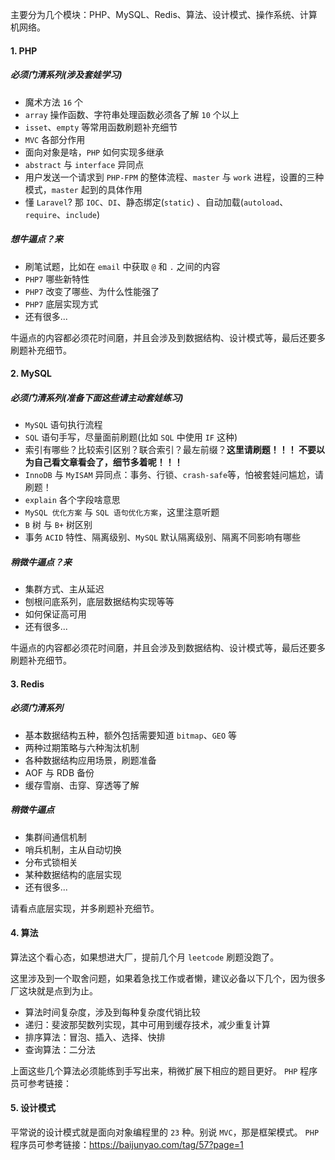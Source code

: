 主要分为几个模块：PHP、MySQL、Redis、算法、设计模式、操作系统、计算机网络。

#### 1. PHP
##### 必须门清系列(涉及套娃学习)
- 魔术方法 `16` 个
- `array` 操作函数、字符串处理函数必须各了解 `10` 个以上
- `isset`、`empty` 等常用函数刷题补充细节
- `MVC` 各部分作用
- 面向对象是啥，`PHP` 如何实现多继承
- `abstract` 与 `interface` 异同点
- 用户发送一个请求到 `PHP-FPM` 的整体流程、`master` 与 `work` 进程，设置的三种模式，`master` 起到的具体作用
- 懂 `Laravel`? 那 `IOC`、`DI`、静态绑定(`static`) 、自动加载(`autoload`、`require`、`include`)

##### 想牛逼点？来
- 刷笔试题，比如在 `email` 中获取 `@` 和 `.` 之间的内容
- `PHP7` 哪些新特性
- `PHP7` 改变了哪些、为什么性能强了
- `PHP7` 底层实现方式
- 还有很多...

牛逼点的内容都必须花时间磨，并且会涉及到数据结构、设计模式等，最后还要多刷题补充细节。


#### 2. MySQL

##### 必须门清系列(准备下面这些请主动套娃练习)

- `MySQL` 语句执行流程
- `SQL` 语句手写，尽量面前刷题(比如 `SQL` 中使用 `IF` 这种)
- 索引有哪些？比较索引区别？联合索引？最左前缀？**这里请刷题！！！ 不要以为自己看文章看会了，细节多着呢！！！**
- `InnoDB` 与 `MyISAM` 异同点：事务、行锁、`crash-safe`等，怕被套娃问尴尬，请刷题！
- `explain` 各个字段啥意思
- `MySQL 优化方案` 与 `SQL 语句优化方案`，这里注意听题
- `B` 树 与 `B+` 树区别
-  事务 `ACID` 特性、隔离级别、`MySQL` 默认隔离级别、隔离不同影响有哪些

##### 稍微牛逼点？来

- 集群方式、主从延迟
- 刨根问底系列，底层数据结构实现等等
- 如何保证高可用
- 还有很多...

牛逼点的内容都必须花时间磨，并且会涉及到数据结构、设计模式等，最后还要多刷题补充细节。


#### 3. Redis

##### 必须门清系列

- 基本数据结构五种，额外包括需要知道 `bitmap`、`GEO` 等
- 两种过期策略与六种淘汰机制
- 各种数据结构应用场景，刷题准备
- AOF 与 RDB 备份
- 缓存雪崩、击穿、穿透等了解

##### 稍微牛逼点
- 集群间通信机制
- 哨兵机制，主从自动切换
- 分布式锁相关
- 某种数据结构的底层实现
- 还有很多...

请看点底层实现，并多刷题补充细节。


#### 4. 算法

算法这个看心态，如果想进大厂，提前几个月 `leetcode` 刷题没跑了。

这里涉及到一个取舍问题，如果着急找工作或者懒，建议必备以下几个，因为很多厂这块就是点到为止。

- 算法时间复杂度，涉及到每种复杂度代销比较
- 递归：斐波那契数列实现，其中可用到缓存技术，减少重复计算
- 排序算法：冒泡、插入、选择、快排
- 查询算法：二分法

上面这些几个算法必须能练到手写出来，稍微扩展下相应的题目更好。
`PHP` 程序员可参考链接：

#### 5. 设计模式

平常说的设计模式就是面向对象编程里的 `23` 种。别说 `MVC`，那是框架模式。
`PHP` 程序员可参考链接：https://baijunyao.com/tag/57?page=1
